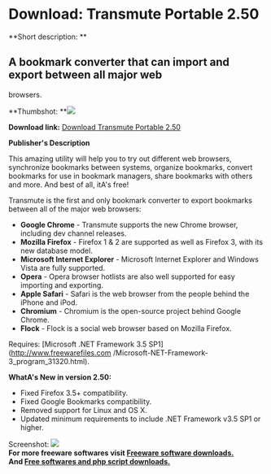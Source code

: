 # Download: Transmute Portable 2.50

**Short description: **

## A bookmark converter that can import and export between all major web
browsers.

  
**Thumbshot: **![](http://www.freewarefiles.com/screenshot/transmute1_md.jpg)   
  
**Download link:** [Download Transmute Portable 2.50](http://freesoftwares.boysofts.com/Transmute-Portable_program_61308.html)  
  

**Publisher's Description**  
  

This amazing utility will help you to try out different web browsers,
synchronize bookmarks between systems, organize bookmarks, convert bookmarks
for use in bookmark managers, share bookmarks with others and more. And best
of all, itA's free!

Transmute is the first and only bookmark converter to export bookmarks between
all of the major web browsers:

  * **Google Chrome** \- Transmute supports the new Chrome browser, including dev channel releases. 
  * **Mozilla Firefox** \- Firefox 1 & 2 are supported as well as Firefox 3, with its new database model. 
  * **Microsoft Internet Explorer** \- Microsoft Internet Explorer and Windows Vista are fully supported. 
  * **Opera** \- Opera browser hotlists are also well supported for easy importing and exporting. 
  * **Apple Safari** \- Safari is the web browser from the people behind the iPhone and iPod. 
  * **Chromium** \- Chromium is the open-source project behind Google Chrome. 
  * **Flock** \- Flock is a social web browser based on Mozilla Firefox. 

Requires: [Microsoft .NET Framework 3.5 SP1](http://www.freewarefiles.com
/Microsoft-NET-Framework-3_program_31320.html).

**WhatA's New in version 2.50:**

  * Fixed Firefox 3.5+ compatibility. 
  * Fixed Google Bookmarks compatibility. 
  * Removed support for Linux and OS X. 
  * Updated minimum requirements to include .NET Framework v3.5 SP1 or higher. 

  
  
Screenshot: ![](http://www.freewarefiles.com/screenshot/transmute1.jpg)  
**For more freeware softwares visit [Freeware software downloads.](http://freesoftwares.boysofts.com/)**   
**And [Free softwares and php script downloads.](http://www.boysofts.com/)**

